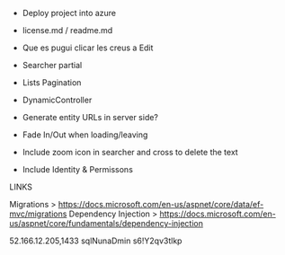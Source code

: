 - Deploy project into azure
- license.md / readme.md

- Que es pugui clicar les creus a Edit
- Searcher partial
- Lists Pagination
- DynamicController
- Generate entity URLs in server side?
- Fade In/Out when loading/leaving
- Include zoom icon in searcher and cross to delete the text
- Include Identity & Permissons

LINKS

Migrations > https://docs.microsoft.com/en-us/aspnet/core/data/ef-mvc/migrations
Dependency Injection > https://docs.microsoft.com/en-us/aspnet/core/fundamentals/dependency-injection


52.166.12.205,1433
sqlNunaDmin
s6!Y2qv3tlkp